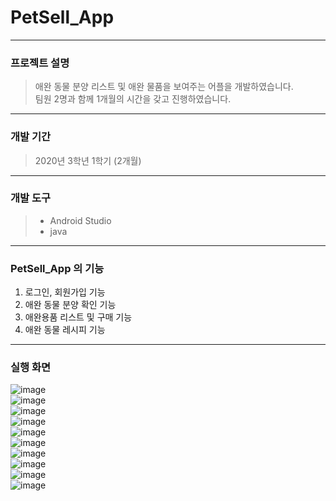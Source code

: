 # PetSell_App

---

### 프로젝트 설명
> 애완 동물 분양 리스트 및 애완 물품을 보여주는 어플을 개발하였습니다. <br>
> 팀원 2명과 함께 1개월의 시간을 갖고 진행하였습니다.

---

### 개발 기간
> 2020년 3학년 1학기 (2개월)
---


### 개발 도구
> + Android Studio
> + java

---

### PetSell_App 의 기능

1. 로그인, 회원가입 기능
2. 애완 동물 분양 확인 기능
3. 애완용품 리스트 및 구매 기능
4. 애완 동물 레시피 기능

---

### 실행 화면

![image](https://user-images.githubusercontent.com/94504100/145127272-96d767ea-0c31-49b5-b4ce-e92d4816f666.png)
<br>
![image](https://user-images.githubusercontent.com/94504100/145127295-fec4619b-bfcf-4b2a-ac11-fb52e99f9fc5.png)
<br>
![image](https://user-images.githubusercontent.com/94504100/145127498-2500da2e-635b-4116-9ef8-d3e18554db61.png)
<br>
![image](https://user-images.githubusercontent.com/94504100/145127552-6ed3d77b-d995-42b7-a9b8-15c7df73488f.png)
<br>
![image](https://user-images.githubusercontent.com/94504100/145127590-1d17752a-98a2-449b-a954-947d8a6f1c5a.png)
<br>
![image](https://user-images.githubusercontent.com/94504100/145127571-69810e54-dbd5-4bc7-967d-7bbaa534e91b.png)
<br>
![image](https://user-images.githubusercontent.com/94504100/145127612-3bc56ab5-2ab5-4c9e-aba3-dc24a2fe1e74.png)
<br>
![image](https://user-images.githubusercontent.com/94504100/145127637-7e164322-73da-4e32-944d-6bafbc67fbdc.png)
<br>
![image](https://user-images.githubusercontent.com/94504100/145127662-ada17749-4801-434c-9dae-f1dc869d1552.png)
<br>
![image](https://user-images.githubusercontent.com/94504100/145127701-576d46ef-1f01-4383-b321-3da33b57992f.png)

